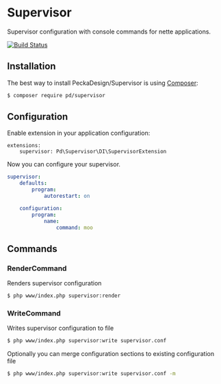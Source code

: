 # Supervisor

Supervisor configuration with console commands for nette applications.

[![Build Status](https://travis-ci.org/peckadesign/Supervisor.svg?branch=master)](https://travis-ci.org/peckadesign/Supervisor)

## Installation

The best way to install PeckaDesign/Supervisor is using  [Composer](http://getcomposer.org/):

```sh
$ composer require pd/supervisor
```

## Configuration

Enable extension in your application configuration:

```neon
extensions:
	supervisor: Pd\Supervisor\DI\SupervisorExtension
```

Now you can configure your supervisor.

```yaml
supervisor:
	defaults:
		program:
			autorestart: on

	configuration:
		program:
			name:
				command: moo
```

## Commands

### RenderCommand

Renders supervisor configuration

```sh
$ php www/index.php supervisor:render
```

### WriteCommand

Writes supervisor configuration to file

```sh
$ php www/index.php supervisor:write supervisor.conf
```

Optionally you can merge configuration sections to existing configuration file

```sh
$ php www/index.php supervisor:write supervisor.conf -m
```
